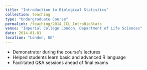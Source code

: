 ```yaml
---
title: "Introduction to Biological Statistics"
collection: teaching
type: "Undergraduate Course"
permalink: /teaching/2014_ICL_IntroBioStats
venue: "Imperial College London, Department of Life Sciences"
date: 2014-01-01
location: "London, UK"
---
```

- Demonstrator during the course's lectures
- Helped students learn basic and advanced R language
- Facilitated Q&A sessions ahead of final exams
